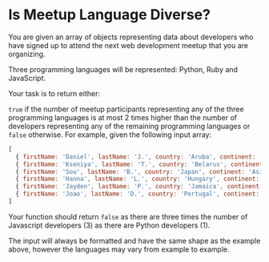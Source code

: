 # Is Meetup Language Diverse?

You are given an array of objects representing data about developers who have signed up to attend the next web development meetup that you are organizing.

Three programming languages will be represented: Python, Ruby and JavaScript.

Your task is to return either:

`true` if the number of meetup participants representing any of the three programming languages is at most 2 times higher than the number of developers representing any of the remaining programming languages or
`false` otherwise.
For example, given the following input array:

```js
[
  { firstName: 'Daniel', lastName: 'J.', country: 'Aruba', continent: 'Americas', age: 42, language: 'Python' },
  { firstName: 'Kseniya', lastName: 'T.', country: 'Belarus', continent: 'Europe', age: 22, language: 'Ruby' },
  { firstName: 'Sou', lastName: 'B.', country: 'Japan', continent: 'Asia', age: 43, language: 'Ruby' },
  { firstName: 'Hanna', lastName: 'L.', country: 'Hungary', continent: 'Europe', age: 95, language: 'JavaScript' },
  { firstName: 'Jayden', lastName: 'P.', country: 'Jamaica', continent: 'Americas', age: 18, language: 'JavaScript' },
  { firstName: 'Joao', lastName: 'D.', country: 'Portugal', continent: 'Europe', age: 25, language: 'JavaScript' }
]
```
Your function should return `false` as there are three times the number of Javascript developers (3) as there are Python developers (1).

The input will always be formatted and have the same shape as the example above, however the languages may vary from example to example.
